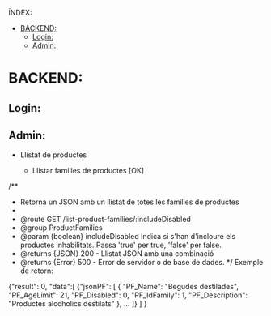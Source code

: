 ÍNDEX:

- [BACKEND:](#backend)
  - [Login:](#login)
  - [Admin:](#admin)


# BACKEND: 


## Login:



## Admin:



* Llistat de productes


    * Llistar families de productes [OK]

/**
 * Retorna un JSON amb un llistat de totes les families de productes
 *
 * @route GET /list-product-families/:includeDisabled
 * @group ProductFamilies
 * @param {boolean} includeDisabled Indica si s'han d'incloure els productes inhabilitats. Passa 'true' per true, 'false' per false.
 * @returns {JSON} 200 - Llistat JSON amb una combinació
 * @returns {Error} 500 - Error de servidor o de base de dades.
 */
Exemple de retorn:

{"result": 0, "data":[
    {"jsonPF": [
        {
            "PF_Name": "Begudes destilades",
            "PF_AgeLimit": 21,
            "PF_Disabled": 0,
            "PF_IdFamily": 1,
            "PF_Description": "Productes alcoholics destilats"
        }, ...
        ]}
	]
}


